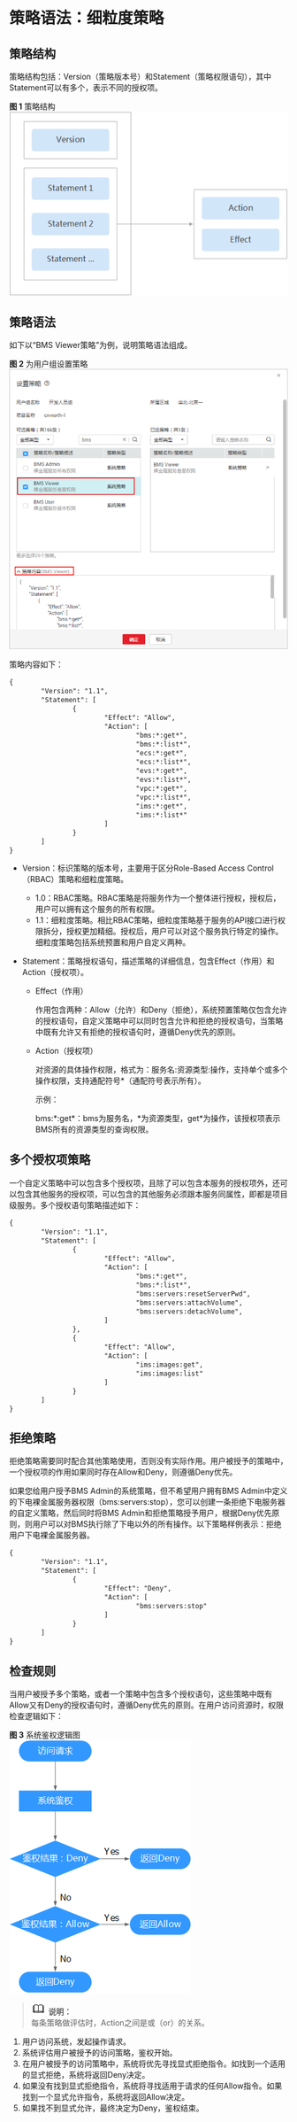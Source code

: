 # 策略语法：细粒度策略<a name="ZH-CN_TOPIC_0170005210"></a>

## 策略结构<a name="section692092712484"></a>

策略结构包括：Version（策略版本号）和Statement（策略权限语句），其中Statement可以有多个，表示不同的授权项。

**图 1**  策略结构<a name="fig10270737175618"></a>  
![](figures/策略结构.png "策略结构")

## 策略语法<a name="section590314415578"></a>

如下以“BMS Viewer策略”为例，说明策略语法组成。

**图 2**  为用户组设置策略<a name="fig19151622547"></a>  
![](figures/为用户组设置策略.png "为用户组设置策略")

策略内容如下：

```
{
        "Version": "1.1",
        "Statement": [
                {
                        "Effect": "Allow",
                        "Action": [
                                "bms:*:get*",
                                "bms:*:list*",
                                "ecs:*:get*",
                                "ecs:*:list*",
                                "evs:*:get*",
                                "evs:*:list*",
                                "vpc:*:get*",
                                "vpc:*:list*",
                                "ims:*:get*",
                                "ims:*:list*"
                        ]
                }
        ]
}
```

-   Version：标识策略的版本号，主要用于区分Role-Based Access Control（RBAC）策略和细粒度策略。
    -   1.0：RBAC策略。RBAC策略是将服务作为一个整体进行授权，授权后，用户可以拥有这个服务的所有权限。
    -   1.1：细粒度策略。相比RBAC策略，细粒度策略基于服务的API接口进行权限拆分，授权更加精细。授权后，用户可以对这个服务执行特定的操作。细粒度策略包括系统预置和用户自定义两种。

-   Statement：策略授权语句，描述策略的详细信息，包含Effect（作用）和Action（授权项）。
    -   Effect（作用）

        作用包含两种：Allow（允许）和Deny（拒绝），系统预置策略仅包含允许的授权语句，自定义策略中可以同时包含允许和拒绝的授权语句，当策略中既有允许又有拒绝的授权语句时，遵循Deny优先的原则。

    -   Action（授权项）

        对资源的具体操作权限，格式为：服务名:资源类型:操作，支持单个或多个操作权限，支持通配符号\*（通配符号表示所有）。

        示例：

        bms:\*:get\*：bms为服务名，\*为资源类型，get\*为操作，该授权项表示BMS所有的资源类型的查询权限。



## 多个授权项策略<a name="section13383199133714"></a>

一个自定义策略中可以包含多个授权项，且除了可以包含本服务的授权项外，还可以包含其他服务的授权项，可以包含的其他服务必须跟本服务同属性，即都是项目级服务。多个授权语句策略描述如下：

```
{
        "Version": "1.1",
        "Statement": [
                {
                        "Effect": "Allow",
                        "Action": [
                                "bms:*:get*",
                                "bms:*:list*",
                                "bms:servers:resetServerPwd",
                                "bms:servers:attachVolume",
                                "bms:servers:detachVolume",
                        ]
                },
                {
                        "Effect": "Allow",
                        "Action": [
                                "ims:images:get",
                                "ims:images:list"
                        ]
                }
        ]
}
```

## 拒绝策略<a name="section1659874713445"></a>

拒绝策略需要同时配合其他策略使用，否则没有实际作用。用户被授予的策略中，一个授权项的作用如果同时存在Allow和Deny，则遵循Deny优先。

如果您给用户授予BMS Admin的系统策略，但不希望用户拥有BMS Admin中定义的下电裸金属服务器权限（bms:servers:stop），您可以创建一条拒绝下电服务器的自定义策略，然后同时将BMS Admin和拒绝策略授予用户，根据Deny优先原则，则用户可以对BMS执行除了下电以外的所有操作。以下策略样例表示：拒绝用户下电裸金属服务器。

```
{
        "Version": "1.1",
        "Statement": [
                {
                        "Effect": "Deny",
                        "Action": [
                                "bms:servers:stop"
                        ]
                }
        ]
}
```

## 检查规则<a name="section11709171335510"></a>

当用户被授予多个策略，或者一个策略中包含多个授权语句，这些策略中既有Allow又有Deny的授权语句时，遵循Deny优先的原则。在用户访问资源时，权限检查逻辑如下：

**图 3**  系统鉴权逻辑图<a name="fig4148178111014"></a>  
![](figures/系统鉴权逻辑图.png "系统鉴权逻辑图")

>![](public_sys-resources/icon-note.gif) **说明：**   
>每条策略做评估时，Action之间是或（or）的关系。  

1.  用户访问系统，发起操作请求。
2.  系统评估用户被授予的访问策略，鉴权开始。
3.  在用户被授予的访问策略中，系统将优先寻找显式拒绝指令。如找到一个适用的显式拒绝，系统将返回Deny决定。
4.  如果没有找到显式拒绝指令，系统将寻找适用于请求的任何Allow指令。如果找到一个显式允许指令，系统将返回Allow决定。
5.  如果找不到显式允许，最终决定为Deny，鉴权结束。

